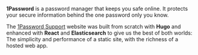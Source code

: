 
**1Password** is a password manager that keeps you safe online. It protects your secure information behind the one password only you know.


The [1Password Support](https://support.1password.com/) website was built from scratch with **Hugo** and enhanced with **React** and **Elasticsearch** to give us the best of both worlds: The simplicity and performance of a static site, with the richness of a hosted web app.